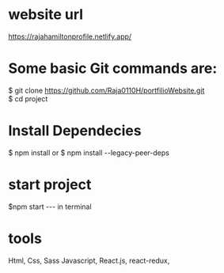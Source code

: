 
# website url 
https://rajahamiltonprofile.netlify.app/

# Some basic Git commands are:
$ git clone https://github.com/Raja0110H/portfilioWebsite.git      
$ cd project 

# Install  Dependecies

$ npm install
or
$ npm install --legacy-peer-deps

# start project 
$npm start --- in terminal
  
# tools

Html,
Css,
Sass
Javascript,
React.js,
react-redux,



